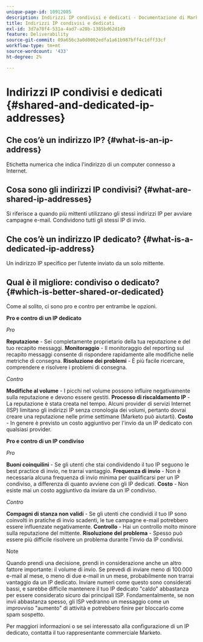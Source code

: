 ```yaml
---
unique-page-id: 10912085
description: Indirizzi IP condivisi e dedicati - Documentazione di Marketo - Documentazione del prodotto
title: Indirizzi IP condivisi e dedicati
exl-id: 3d7a78f4-531a-4ad7-a20b-1385bd62d1d9
feature: Deliverability
source-git-commit: 09a656c3a0d0002edfa1a61b987bff4c1dff33cf
workflow-type: tm+mt
source-wordcount: '433'
ht-degree: 2%

---
```


# Indirizzi IP condivisi e dedicati {#shared-and-dedicated-ip-addresses}

## Che cos’è un indirizzo IP? {#what-is-an-ip-address}

Etichetta numerica che indica l&#39;indirizzo di un computer connesso a Internet.

## Cosa sono gli indirizzi IP condivisi? {#what-are-shared-ip-addresses}

Si riferisce a quando più mittenti utilizzano gli stessi indirizzi IP per avviare campagne e-mail. Condividono tutti gli stessi IP di invio.

## Che cos’è un indirizzo IP dedicato? {#what-is-a-dedicated-ip-address}

Un indirizzo IP specifico per l’utente inviato da un solo mittente.

## Qual è il migliore: condiviso o dedicato? {#which-is-better-shared-or-dedicated}

Come al solito, ci sono pro e contro per entrambe le opzioni.

**Pro e contro di un IP dedicato**

_Pro_

**Reputazione** - Sei completamente proprietario della tua reputazione e del tuo recapito messaggi.
**Monitoraggio** - Il monitoraggio del reporting sul recapito messaggi consente di rispondere rapidamente alle modifiche nelle metriche di consegna.
**Risoluzione dei problemi** - È più facile ricercare, comprendere e risolvere i problemi di consegna.

_Contro_

**Modifiche al volume** - I picchi nel volume possono influire negativamente sulla reputazione e devono essere gestiti.
**Processo di riscaldamento IP** - La reputazione è stata creata nel tempo. Alcuni provider di servizi Internet (ISP) limitano gli indirizzi IP senza cronologia dei volumi, pertanto dovrai creare una reputazione nelle prime settimane (Marketo può aiutarti).
**Costo** - In genere è previsto un costo aggiuntivo per l&#39;invio da un IP dedicato con qualsiasi provider.

**Pro e contro di un IP condiviso**

_Pro_

**Buoni coinquilini** - Se gli utenti che stai condividendo il tuo IP seguono le best practice di invio, ne trarrai vantaggio.
**Frequenza di invio** - Non è necessaria alcuna frequenza di invio minima per qualificarsi per un IP condiviso, a differenza di quanto avviene con gli IP dedicati.
**Costo** - Non esiste mai un costo aggiuntivo da inviare da un IP condiviso.

_Contro_

**Compagni di stanza non validi** - Se gli utenti che condividi il tuo IP sono coinvolti in pratiche di invio scadenti, le tue campagne e-mail potrebbero essere influenzate negativamente.
**Controllo** - Hai un controllo molto minore sulla reputazione del mittente.
**Risoluzione del problema** - Spesso può essere più difficile risolvere un problema durante l&#39;invio da IP condivisi.

>[!NOTE]
>
>Quando prendi una decisione, prendi in considerazione anche un altro fattore importante: il volume di invio. Se prevedi di inviare meno di 100.000 e-mail al mese, o meno di due e-mail in un mese, probabilmente non trarrai vantaggio da un IP dedicato. Inviare numeri come questo sono considerati bassi, e sarebbe difficile mantenere il tuo IP dedicato &quot;caldo&quot; abbastanza per essere considerato sicuro dai principali ISP. Fondamentalmente, se non invii abbastanza spesso, gli ISP vedranno un messaggio come un improvviso &quot;aumento&quot; di attività e potrebbero finire per bloccarlo come spam sospetto.

Per maggiori informazioni o se sei interessato alla configurazione di un IP dedicato, contatta il tuo rappresentante commerciale Marketo.
